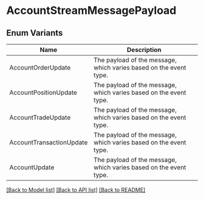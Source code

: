 # AccountStreamMessagePayload

## Enum Variants

| Name | Description |
|---- | -----|
| AccountOrderUpdate | The payload of the message, which varies based on the event type. |
| AccountPositionUpdate | The payload of the message, which varies based on the event type. |
| AccountTradeUpdate | The payload of the message, which varies based on the event type. |
| AccountTransactionUpdate | The payload of the message, which varies based on the event type. |
| AccountUpdate | The payload of the message, which varies based on the event type. |

[[Back to Model list]](../README.md#documentation-for-models) [[Back to API list]](../README.md#documentation-for-api-endpoints) [[Back to README]](../README.md)


